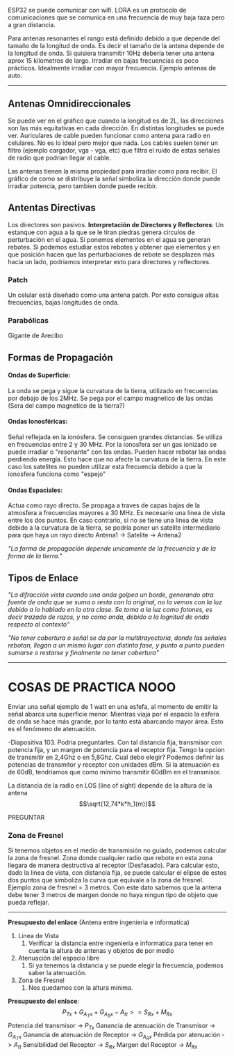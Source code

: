 ESP32 se puede comunicar con wifi. LORA es un protocolo de comunicaciones que se comunica en una frecuencia de muy baja taza pero a gran distancia.

Para antenas resonantes el rango está definido debido a que depende del tamaño de la longitud de onda. Es decir el tamaño de la antena depende de la longitud de onda. Si quisiera transmitir 10Hz debería tener una antena aprox 15 kilometros de largo.  Irradiar en bajas frecuencias es poco prácticos. Idealmente irradiar con mayor frecuencia. Ejemplo antenas de auto. 

---

## Antenas Omnidireccionales
Se puede ver en el gráfico que cuando la longitud es de 2L, las direcciones son las más equitativas en cada dirección. En distintas longitudes se puede ver. 
Auriculares de cable pueden funcionar como antena para radio en celulares. No es lo ideal pero mejor que nada. 
Los cables suelen tener un filtro (ejemplo cargador, vga - vga, etc) que filtra el ruido de estas señales de radio que podrían llegar al cable.

Las antenas tienen la misma propiedad para irradiar como para recibir. 
El gráfico de como se distribuye la señal simboliza la dirección donde puede irradiar potencia, pero tambien donde puede recibir. 

## Antentas Directivas
Los directores son pasivos. 
**Interpretación de Directores y Reflectores**:
		Un estanque con agua a la que se le tiran piedras genera circulos de perturbación en el agua. Si ponemos elementos en el agua se generan rebotes. Si podemos estudiar estos rebotes y obtener que elementos y en que posición hacen que las perturbaciones de rebote se desplazen más hacia un lado, podriamos interpretar esto para directores y reflectores.


### Patch
Un celular está diseñado como una antena patch. Por esto consigue altas frecuencias, bajas longitudes de onda.


### Parabólicas
Gigante de Arecibo

## Formas de Propagación 
#### Ondas de Superficie: 
La onda se pega y sigue la curvatura de la tierra, utilizado en frecuencias por debajo de los 2MHz.
Se pega por el campo magnetico de las ondas (Sera del campo magnetico de la tierra?)
#### Ondas Ionosféricas:
Señal reflejada en la ionósfera. Se consiguen grandes distancias. Se utiliza en frecuencias entre 2 y 30 MHz.
Por la ionosfera ser un gas ionizado se puede irradiar o "resonante" con las ondas. Pueden hacer rebotar las ondas perdiendo energía. Esto hace que no afecte la curvatura de la tierra. En este caso los satelites no pueden utilizar esta frecuencia debido a que la ionosfera funciona como "espejo"
#### Ondas Espaciales:
Actua como rayo directo. Se propaga a traves de capas bajas de la atmosfera a frecuencias mayores a 30 MHz. Es necesario una linea de vista entre los dos puntos. En caso contrario, si no se tiene una linea de vista debido a la curvatura de la tierra, se podría poner un satelite intermediario para que haya un rayo directo Antena1 -> Satelite -> Antena2


*"La forma de propagación depende unicamente de la frecuencia y de la forma de la tierra."* 

## Tipos de Enlace

*"La difracción vista cuando una onda golpea un borde, generando otra fuente de onda que se suma o resta con la original, no la vemos con la luz debido a lo hablado en la otra clase. Se toma a la luz como fotones, es decir trazado de razos, y no como onda, debido a la lognitud de onda respecto al contexto"*


*"No tener cobertura o señal se da por la multitrayectoria, donde las señales rebotan, llegan a un mismo lugar con distinta fase, y punto a punto pueden sumarse o restarse y finalmente no tener cobertura"*

--- 
# COSAS DE PRACTICA NOOO

Enviar una señal ejemplo de 1 watt en una esfefa, al momento de emitir la señal abarca una superficie menor. Mientras viaja por el espacio la esfera de onda se hace más grande, por lo tanto está abarcando mayor área. Esto es el fenómeno de atenuación.

-Diapositiva 103. 
Podria preguntarles. Con tal distancia fija, transmisor con potencia fija, y un margen de potencia para el receptor fija. Tengo la opcion de transmitir en 2,4Ghz o en 5,8Ghz. Cual debo elegir? 
Podemos definir las potencias de transmitor y receptor con unidades dBm. Si la atenuación es de 60dB, tendriamos que como mínimo transmitir 60dBm en el transmisor.

La distancia de la radio en LOS (line of sight) depende de la altura de la antena
$$\sqrt{12,74*k*h_1(m)}$$

PREGUNTAR

### Zona de Fresnel
Si tenemos objetos en el medio de transmisión no guiado, podemos calcular la zona de fresnel. Zona donde cualquier radio que rebote en esta zona llegara de manera destructiva al receptor (Desfasado).
Para calcular esto, dado la linea de vista, con distancia fija, se puede calcular el elipse de estos dos puntos que simboliza la curva que equivale a la zona de fresnel. 
Ejemplo zona de fresnel = 3 metros.
Con este dato sabemos que la antena debe tener 3 metros de margen donde no haya ningun tipo de objeto que pueda reflejar.

---

**Presupuesto del enlace** (Antena entre ingenieria e informatica)
1. Linea de Vista
	1. Verificar la distancia entre ingenieria e informatica para tener en cuenta la altura de antenas y objetos de por medio
2. Atenuación del espacio libre
	1. Si ya tenemos la distancia y se puede elegir la frecuencia, podemos saber la atenuación.
3. Zona de Fresnel
	1. Nos quedamos con la altura mínima. 

**Presupuesto del enlace**:
$$P_{Tx} + G_{A_Tx}+G_{A_Rx} - A_{tt} >= S_{Rx}+ M_{Rx}$$
Potencia del transmisor -> $P_{Tx}$
Ganancia de atenuación de Transmisor -> $G_{A_Tx}$
Ganancia de atenuación de Receptor -> $G_{A_Rx}$
Pérdida por atenuación -> $A_{tt}$
Sensibilidad del Receptor -> $S_{Rx}$
Margen del Receptor -> $M_{Rx}$

